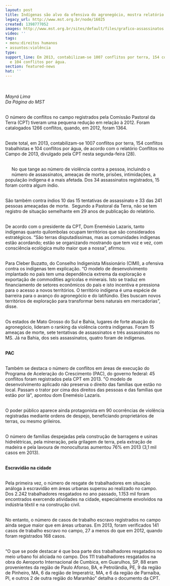 ```yaml
---
layout: post
title: Indígenas são alvo da ofensiva do agronegócio, mostra relatório da CPT
legacy_url: http://www.mst.org.br/node/16025
created: 1398777052
images: http://www.mst.org.br/sites/default/files/grafico-assassinatos.jpg
video: ''
tags:
- menu:direitos humanos
- assuntos:violência
type: 
support_line: Em 2013, contabilizam-se 1007 conflitos por terra, 154 conflitos trabalhistas
  e 104 conflitos por água.
section: featured-news
hat: ''
---
```

<p><em><br><br>Mayrá Lima<br>Da Página do MST</em></p><p><br>O número de conflitos no campo registrados pela Comissão Pastoral da Terra (CPT) tiveram uma pequena redução em relação à 2012. Foram catalogados 1266 conflitos, quando, em 2012, foram 1364.&nbsp;</p><p><br>Deste total, em 2013, contabilizam-se 1007 conflitos por terra, 154 conflitos trabalhistas e 104 conflitos por água, de acordo com o relatório Conflitos no Campo de 2013, divulgado pela CPT nesta segunda-feira (28).</p><p><br><img style="margin: 10px; float: left;" src="http://www.mst.org.br/sites/default/files/grafico-assassinatos.jpg" alt="">No que tange ao número de violência contra a pessoa, incluindo o número de assassinatos, ameaças de morte, prisões, intimidações, a população indígena é a mais afetada. Dos 34 assassinatos registrados, 15 foram contra algum índio.</p><p><br>São também contra índios 10 das 15 tentativas de assassinato e 33 das 241 pessoas ameaçadas de morte. &nbsp;Segundo a Pastoral da Terra, não se tem registro de situação semelhante em 29 anos de publicação do relatório.</p><p><br>De acordo com o presidente da CPT, Dom Enemésio Lazaris, tanto indígenas quanto quilombolas ocupam territórios que são considerados estratégicos. “São terras disputadíssimas, mas as comunidades indígenas estão acordando; estão se organizando mostrando que tem voz e vez, com consciência ecológica muito maior que a nossa”, afirmou.</p><p><br>Para Cleber Buzatto, do Conselho Indigenista Missionário (CIMI), a ofensiva contra os indígenas tem explicação. “O modelo de desenvolvimento implantado no país tem uma dependência extrema da exploração e exportação de commodities agrícolas e minerais. Isto se traduz em financiamento de setores econômicos do país e isto incentiva e pressiona para o acesso a novos territórios. O território indígena é uma espécie de barreira para o avanço do agronegócio e do latifúndio. Eles buscam novos territórios de exploração para transformar bens naturais em mercadorias”, disse.</p><p><br>Os estados de Mato Grosso do Sul e Bahia, lugares de forte atuação do agronegócio, lideram o ranking da violência contra indígenas. Foram 15 ameaças de morte, sete tentativas de assassinatos e três assassinatos no MS. Já na Bahia, dos seis assassinatos, quatro foram de indígenas.</p><p><br><strong>PAC</strong></p><p><br>Também se destaca o número de conflitos em áreas de execução do Programa de Aceleração do Crescimento (PAC), do governo federal: 45 conflitos foram registrados pela CPT em 2013. "O modelo de desenvolvimento aplicado não preserva o direito das famílias que estão no local. Passam o trator por cima dos direitos das pessoas e das famílias que estão por lá", apontou dom Enemésio Lazaris.</p><p><br>O poder público aparece ainda protagonista em 90 ocorrências de violência registradas mediante ordens de despejo, beneficiando proprietários de terras, ou mesmo grileiros.&nbsp;</p><p><br>O número de famílias despejadas pela construção de barragens e usinas hidrelétricas, pela mineração, pela grilagem de terra, pela extração de madeira e pela lavoura de monoculturas aumentou 76% em 2013 (3,1 mil casos em 2013). &nbsp;</p><p><br><strong>Escravidão na cidade</strong></p><p><br>Pela primeira vez, o número de resgate de trabalhadores em situação análoga à escravidão em áreas urbanas superou ao realizado no campo. Dos 2.242 trabalhadores resgatados no ano passado, 1.153 mil foram encontrados exercendo atividades na cidade, especialmente envolvidos na indústria têxtil e na construção civil.</p><p><br>No entanto, o número de casos de trabalho escravo registrados no campo ainda segue maior que em áreas urbanas. Em 2013, foram verificados 141 casos de trabalho escravo no campo, 27 a menos do que em 2012, quando foram registrados 168 casos.</p><p><br>“O que se pode destacar é que boa parte dos trabalhadores resgatados no meio urbano foi aliciada no campo. Dos 111 trabalhadores resgatados na obra do Aeroporto Internacional de Cumbica, em Guarulhos, SP, 88 eram provenientes da região de Paulo Afonso, BA, e Petrolândia, PE, 9 da região de Pinheiro, MA, 6 da região de Imperatriz, MA, e 6 da região de Parnaíba, PI, e outros 2 de outra região do Maranhão” detalha o documento da CPT.</p><div>&nbsp;</div>

